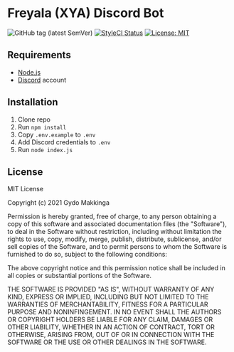 # Freyala (XYA) Discord Bot

![GitHub tag (latest SemVer)](https://img.shields.io/github/v/tag/makkinga/xya-discord-bot.svg?label=version) [![StyleCI Status](https://github.styleci.io/repos/157406962/shield?style=flat&branch=master)](https://github.styleci.io/repos/368896444) [![License: MIT](https://img.shields.io/badge/License-MIT-yellow.svg)](https://opensource.org/licenses/MIT)

## Requirements

- [Node.js](http://nodejs.org/)
- [Discord](https://discordapp.com/) account

## Installation

1. Clone repo
2. Run `npm install`
3. Copy `.env.example` to `.env`
4. Add Discord credentials to `.env`
5. Run `node index.js`

## License

MIT License

Copyright (c) 2021 Gydo Makkinga

Permission is hereby granted, free of charge, to any person obtaining a copy of this software and associated documentation files (the "Software"), to deal in the Software without restriction, including without limitation the rights to use, copy, modify, merge, publish, distribute, sublicense, and/or sell copies of the Software, and to permit persons to whom the Software is furnished to do so, subject to the following conditions:

The above copyright notice and this permission notice shall be included in all copies or substantial portions of the Software.

THE SOFTWARE IS PROVIDED "AS IS", WITHOUT WARRANTY OF ANY KIND, EXPRESS OR IMPLIED, INCLUDING BUT NOT LIMITED TO THE WARRANTIES OF MERCHANTABILITY, FITNESS FOR A PARTICULAR PURPOSE AND NONINFINGEMENT. IN NO EVENT SHALL THE AUTHORS OR COPYRIGHT HOLDERS BE LIABLE FOR ANY CLAIM, DAMAGES OR OTHER LIABILITY, WHETHER IN AN ACTION OF CONTRACT, TORT OR OTHERWISE, ARISING FROM, OUT OF OR IN CONNECTION WITH THE SOFTWARE OR THE USE OR OTHER DEALINGS IN THE SOFTWARE.
